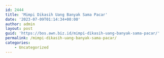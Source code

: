 ```yaml
---
id: 2444
title: 'Mimpi Dikasih Uang Banyak Sama Pacar'
date: '2023-07-09T01:14:34+00:00'
author: admin
layout: post
guid: 'https://bos.awn.biz.id/mimpi-dikasih-uang-banyak-sama-pacar/'
permalink: /mimpi-dikasih-uang-banyak-sama-pacar/
categories:
    - Uncategorized
---
```


